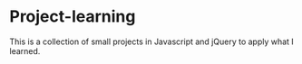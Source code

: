 # Project-learning
This is a collection of small projects in Javascript and jQuery to apply what I learned.  
